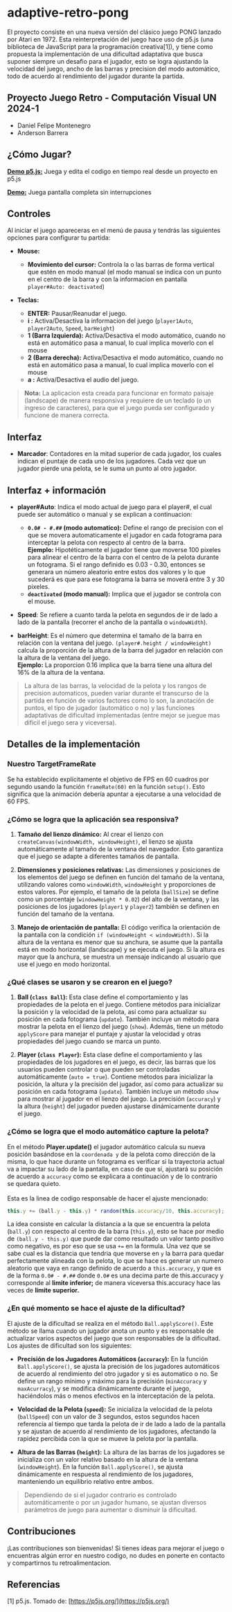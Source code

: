 # adaptive-retro-pong

El proyecto consiste en una nueva versión del clásico juego PONG lanzado por Atari en 1972. Esta reinterpretación del juego hace uso de p5.js (una biblioteca de JavaScript para la programación creativa[1]), y tiene como propuesta la implementación de una dificultad adaptativa que busca suponer siempre un desafio para el jugador, esto se logra ajustando la velocidad del juego, ancho de las barras y precision del modo automático, todo de acuerdo al rendimiento del jugador durante la partida.

## Proyecto Juego Retro - Computación Visual UN 2024-1
- Daniel Felipe Montenegro
- Anderson Barrera

## ¿Cómo Jugar?

 [**Demo p5.js:**](https://editor.p5js.org/dafmontenegro/full/Cnx7DpEdd) Juega y edita el codigo en tiempo real desde un proyecto en p5.js

 [**Demo:**](https://montenegrodanielfelipe.com/adaptive-retro-pong/) Juega pantalla completa sin interrupciones

## Controles
Al iniciar el juego apareceras en el menú de pausa y tendrás las siguientes opciones para configurar tu partida:

- **Mouse:**
  - **Movimiento del cursor:** Controla la o las barras de forma vertical que estén en modo manual (el modo manual se indica con un punto en el centro de la barra y con la informacion en pantalla `player#Auto: deactivated`)

- **Teclas:**
  - **ENTER:** Pausar/Reanudar el juego.
  - **i :** Activa/Desactiva la informacion del juego (`player1Auto`, `player2Auto`, `Speed`, `barHeight`)
  - **1 (Barra Izquierda):** Activa/Desactiva el modo automático, cuando no está en automático pasa a manual, lo cual implica moverlo con el mouse
  - **2 (Barra derecha):** Activa/Desactiva el modo automático, cuando no está en automático pasa a manual, lo cual implica moverlo con el mouse
  - **a :** Activa/Desactiva el audio del juego.


 > **Nota:** La aplicacion esta creada para funcionar en formato paisaje (landscape) de manera responsiva y requiere de un teclado (o un ingreso de caracteres), para que el juego pueda ser configurado y funcione de manera correcta.

## Interfaz

- **Marcador**: Contadores en la mitad superior de cada jugador, los cuales indican el puntaje de cada uno de los jugadores. Cada vez que un jugador pierde una pelota, se le suma un punto al otro jugador.

## Interfaz + información

- **player#Auto**: Indica el modo actual de juego para el player#, el cual puede ser automático o manual y se explican a continuacion:
    - **`0.0# - #.##` (modo automatico):** Define el rango de precision con el que se movera automaticamente el jugador en cada fotograma para interceptar la pelota con respecto al centro de la barra.<br>**Ejemplo:** Hipotéticamente el jugador tiene que moverse 100 pixeles para alinear el centro de la barra con el centro de la pelota durante un fotograma. Si el rango definido es 0.03 - 0.30, entonces se generara un número aleatorio entre estos dos valores y lo que sucederá es que para ese fotograma la barra se moverá entre 3 y 30 pixeles.
    - **`deactivated` (modo manual):** Implica que el jugador se controla con el mouse.

- **Speed**: Se refiere a cuanto tarda la pelota en segundos de ir de lado a lado de la pantalla (recorrer el ancho de la pantalla o `windowWidth`).

- **barHeight**: Es el número que determina el tamaño de la barra en relación con la ventana del juego. `(player#.height / windowHeight)` calcula la proporción de la altura de la barra del jugador en relación con la altura de la ventana del juego. <br>**Ejemplo:** La proporcion 0.16 implica que la barra tiene una altura del 16% de la altura de la ventana.

> La altura de las barras, la velocidad de la pelota y los rangos de precision automaticos, pueden variar durante el transcurso de la partida en función de varios factores como lo son, la anotación de puntos, el tipo de jugador (automático o no) y las funciones adaptativas de dificultad implementadas (entre mejor se juegue mas dificil el juego sera y viceversa).

## Detalles de la implementación

### Nuestro TargetFrameRate

Se ha establecido explícitamente el objetivo de FPS en 60 cuadros por segundo usando la función `frameRate(60)` en la función `setup()`. Esto significa que la animación debería apuntar a ejecutarse a una velocidad de 60 FPS.

### ¿Cómo se logra que la aplicación sea responsiva?

1. **Tamaño del lienzo dinámico:** Al crear el lienzo con `createCanvas(windowWidth, windowHeight)`, el lienzo se ajusta automáticamente al tamaño de la ventana del navegador. Esto garantiza que el juego se adapte a diferentes tamaños de pantalla.

2. **Dimensiones y posiciones relativas:** Las dimensiones y posiciones de los elementos del juego se definen en función del tamaño de la ventana, utilizando valores como `windowWidth`, `windowHeight` y proporciones de estos valores. Por ejemplo, el tamaño de la pelota (`ballSize`) se define como un porcentaje (`windowHeight * 0.02`) del alto de la ventana, y las posiciones de los jugadores (`player1` y `player2`) también se definen en función del tamaño de la ventana.

3. **Manejo de orientación de pantalla:** El código verifica la orientación de la pantalla con la condición `if (windowHeight < windowWidth)`. Si la altura de la ventana es menor que su anchura, se asume que la pantalla está en modo horizontal (landscape) y se ejecuta el juego. Si la altura es mayor que la anchura, se muestra un mensaje indicando al usuario que use el juego en modo horizontal.

### ¿Qué clases se usaron y se crearon en el juego?

1. **Ball (`class Ball`):** Esta clase define el comportamiento y las propiedades de la pelota en el juego. Contiene métodos para inicializar la posición y la velocidad de la pelota, así como para actualizar su posición en cada fotograma (`update`). También incluye un método para mostrar la pelota en el lienzo del juego (`show`). Además, tiene un método `applyScore` para manejar el puntaje y ajustar la velocidad y otras propiedades del juego cuando se marca un punto.

2. **Player (`class Player`):** Esta clase define el comportamiento y las propiedades de los jugadores en el juego, es decir, las barras que los usuarios pueden controlar o que pueden ser controladas automáticamente (`auto = true`). Contiene métodos para inicializar la posición, la altura y la precisión del jugador, así como para actualizar su posición en cada fotograma (`update`). También incluye un método `show` para mostrar al jugador en el lienzo del juego. La precisión (`accuracy`) y la altura (`height`) del jugador pueden ajustarse dinámicamente durante el juego.

### ¿Cómo se logra que el modo automático capture la pelota?

En el método **Player.update()** el jugador automático calcula su nueva posición basándose en la `coordenada y` de la pelota como dirección de la misma, lo que hace durante un fotograma es verificar si la trayectoria actual va a impactar su lado de la pantalla, en caso de que sí, ajustará su posición de acuerdo a `accuracy` como se explicara a continuación y de lo contrario se quedara quieto.<br><br>
Esta es la linea de codigo responsable de hacer el ajuste mencionado:
```javascript
this.y += (ball.y - this.y) * random(this.accuracy/10, this.accuracy);
```
La idea consiste en calcular la distancia a la que se encuentra la pelota (`ball.y`) con respecto al centro de la barra (`this.y`), esto se hace por medio de `(ball.y - this.y)` que puede dar como resultado un valor tanto positivo como negativo, es por eso que se usa `+=` en la formula. Una vez que se sabe cual es la distancia que tendria que moverse en `y` la barra para quedar perfectamente alineada con la pelota, lo que se hace es generar un numero aleatorio que vaya en rango definido de acuerdo a `this.accuracy`, y que es de la forma `0.0# - #.##` donde `0.0#` es una decima parte de this.accuracy y corresponde al **limite inferior;** de manera viceversa this.accuracy hace las veces de **limite superior.**

### ¿En qué momento se hace el ajuste de la dificultad?

El ajuste de la dificultad se realiza en el método `Ball.applyScore()`. Este método se llama cuando un jugador anota un punto y es responsable de actualizar varios aspectos del juego que son responsables de la dificultad. Los ajustes de dificultad son los siguientes:

- **Precisión de los Jugadores Automáticos (`accuracy`):** En la función `Ball.applyScore()`, se ajusta la precisión de los jugadores automáticos de acuerdo al rendimiento del otro jugador y si es automatico o no. Se define un rango mínimo y máximo para la precisión (`minAccuracy` y `maxAcurracy`), y se modifica dinámicamente durante el juego, haciéndolos más o menos efectivos en la interceptación de la pelota.

- **Velocidad de la Pelota (`speed`):** Se inicializa la velocidad de la pelota (`ballSpeed`) con un valor de 3 segundos, estos segundos hacen referencia al tiempo que tarda la pelota de ir de lado a lado de la pantalla y se ajustan de acuerdo al rendimiento de los jugadores, afectando la rapidez percibida con la que se mueve la pelota por la pantalla.

- **Altura de las Barras (`height`):** La altura de las barras de los jugadores se inicializa con un valor relativo basado en la altura de la ventana (`windowHeight`). En la función `Ball.applyScore()`, se ajusta dinámicamente en respuesta al rendimiento de los jugadores, manteniendo un equilibrio relativo entre ambos.

> Dependiendo de si el jugador contrario es controlado automáticamente o por un jugador humano, se ajustan diversos parámetros de juego para aumentar o disminuir la dificultad.

## Contribuciones
¡Las contribuciones son bienvenidas! Si tienes ideas para mejorar el juego o encuentras algún error en nuestro codigo, no dudes en ponerte en contacto y compartirnos tu retroalimentacion.

## Referencias
[1] p5.js. Tomado de: [https://p5js.org/](https://p5js.org/)
